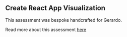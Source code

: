## Create React App Visualization

This assessment was bespoke handcrafted for Gerardo.

Read more about this assessment [here](https://react.eogresources.com)

